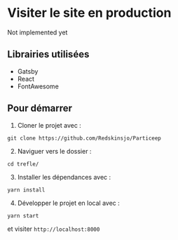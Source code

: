 # Visiter le site en production

Not implemented yet

## Librairies utilisées

- Gatsby
- React
- FontAwesome

## Pour démarrer

1. Cloner le projet avec :

```git clone https://github.com/Redskinsjo/Particeep```

2. Naviguer vers le dossier :

```cd trefle/```

3. Installer les dépendances avec :

```yarn install```

4. Développer le projet en local avec :

```yarn start```

et visiter ```http://localhost:8000```
